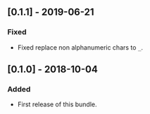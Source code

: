 ## [0.1.1] - 2019-06-21
### Fixed
- Fixed replace non alphanumeric chars to `_`.

## [0.1.0] - 2018-10-04
### Added
- First release of this bundle.

